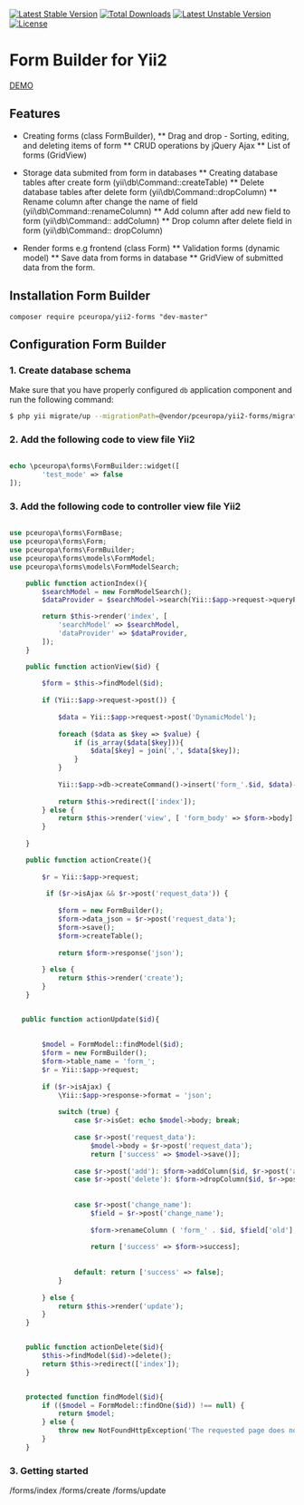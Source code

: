 [![Latest Stable Version](https://poser.pugx.org/pceuropa/yii2-forms/v/stable)](https://packagist.org/packages/pceuropa/yii2-forms) [![Total Downloads](https://poser.pugx.org/pceuropa/yii2-forms/downloads)](https://packagist.org/packages/pceuropa/yii2-forms) [![Latest Unstable Version](https://poser.pugx.org/pceuropa/yii2-forms/v/unstable)](https://packagist.org/packages/pceuropa/yii2-forms) [![License](https://poser.pugx.org/pceuropa/yii2-forms/license)](https://packagist.org/packages/pceuropa/yii2-forms)

Form Builder for Yii2
==========================


[DEMO](https://pceuropa.net/yii2-extensions/yii2-forms)

## Features

 * Creating forms (class FormBuilder), 
 ** Drag and drop - Sorting, editing, and deleting items of form
 ** CRUD operations by jQuery Ajax
 ** List of forms (GridView)
 
 * Storage data submited from form in databases
 ** Creating database tables after create form (yii\db\Command::createTable)
 ** Delete database tables after delete form (yii\db\Command::dropColumn)
 ** Rename column after change the name of field   (yii\db\Command::renameColumn)
 ** Add column after add new field to form  (yii\db\Command:: addColumn)
 ** Drop column after delete field in form  (yii\db\Command:: dropColumn)
 
 
 * Render forms e.g frontend (class Form)
 ** Validation forms (dynamic model)
 ** Save data from forms in database
 ** GridView of submitted data from the form.
 
## Installation Form Builder
```
composer require pceuropa/yii2-forms "dev-master"
```

## Configuration Form Builder

### 1. Create database schema

Make sure that you have properly configured `db` application component and run the following command:

```bash
$ php yii migrate/up --migrationPath=@vendor/pceuropa/yii2-forms/migrations

```


### 2. Add the following code to view file Yii2
```php

echo \pceuropa\forms\FormBuilder::widget([
		'test_mode' => false
]);

```

### 3. Add the following code to controller view file Yii2

```php

use pceuropa\forms\FormBase;
use pceuropa\forms\Form;
use pceuropa\forms\FormBuilder;
use pceuropa\forms\models\FormModel;
use pceuropa\forms\models\FormModelSearch;

    public function actionIndex(){
        $searchModel = new FormModelSearch();
        $dataProvider = $searchModel->search(Yii::$app->request->queryParams);

        return $this->render('index', [
            'searchModel' => $searchModel,
            'dataProvider' => $dataProvider,
        ]);
    }

    public function actionView($id) {
    	
    	$form = $this->findModel($id);
            
    	if (Yii::$app->request->post()) {
    	
    		$data = Yii::$app->request->post('DynamicModel');
    		
    		foreach ($data as $key => $value) {
    		    if (is_array($data[$key])){
    		    	$data[$key] = join(',', $data[$key]);
    		    }
    		}
    		
    		Yii::$app->db->createCommand()->insert('form_'.$id, $data)->execute();
			
            return $this->redirect(['index']);
        } else {
            return $this->render('view', [ 'form_body' => $form->body] );
        }
    
	}

    public function actionCreate(){
    
    	$r = Yii::$app->request;
		
		 if ($r->isAjax && $r->post('request_data')) {
		 
		 	$form = new FormBuilder();
		 	$form->data_json = $r->post('request_data'); 
			$form->save();
			$form->createTable();
			
			return $form->response('json');
        	
		} else {
			return $this->render('create');
		}
	}


   public function actionUpdate($id){
   
   
		$model = FormModel::findModel($id);
		$form = new FormBuilder();
		$form->table_name = 'form_';
		$r = Yii::$app->request;
	
		if ($r->isAjax) {
			\Yii::$app->response->format = 'json';
			
			switch (true) { 
				case $r->isGet: echo $model->body; break;
				
				case $r->post('request_data'): 
					$model->body = $r->post('request_data');
					return ['success' => $model->save()]; 
				
				case $r->post('add'): $form->addColumn($id, $r->post('add')); return ['success' => $form->success];
				case $r->post('delete'): $form->dropColumn($id, $r->post('delete'));  return ['success' => $form->success];
				
					
				case $r->post('change_name'):
					$field = $r->post('change_name');
				
					$form->renameColumn ( 'form_' . $id, $field['old'], $field['new'] );
				
					return ['success' => $form->success];	
					
					 	 	
				default: return ['success' => false];
			}
			
		} else {
			return $this->render('update');
		}
	}


    public function actionDelete($id){
        $this->findModel($id)->delete();
        return $this->redirect(['index']);
    }


    protected function findModel($id){
        if (($model = FormModel::findOne($id)) !== null) {
            return $model;
        } else {
            throw new NotFoundHttpException('The requested page does not exist.');
        }
    }

```



### 3. Getting started
/forms/index
/forms/create
/forms/update

